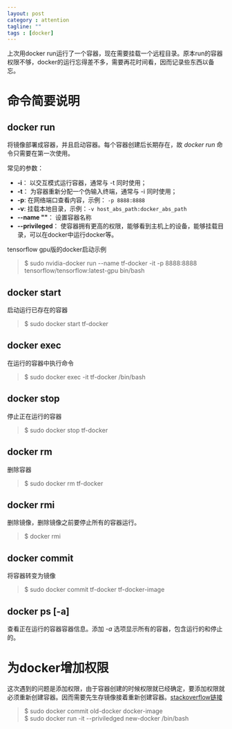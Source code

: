```yaml
---
layout: post
category : attention
tagline: ""
tags : [docker]
---
```


上次用docker run运行了一个容器，现在需要挂载一个远程目录。原本run的容器权限不够，docker的运行忘得差不多，需要再花时间看，因而记录些东西以备忘。

# 命令简要说明
## docker run
将镜像部署成容器，并且启动容器。每个容器创建后长期存在，故 *docker run* 命令只需要在第一次使用。

常见的参数：

* **-i**：   以交互模式运行容器，通常与 -t 同时使用；
* **-t**： 为容器重新分配一个伪输入终端，通常与 -i 同时使用；
* **-p**: 在网络端口查看内容，示例： `-p 8888:8888`
* **-v**: 挂载本地目录，示例：`-v host_abs_path:docker_abs_path`
* **--name ""**： 设置容器名称
* **--privileged**： 使容器拥有更高的权限，能够看到主机上的设备，能够挂载目录，可以在docker中运行docker等。

tensorflow gpu版的docker启动示例

> $ sudo nvidia-docker run --name tf-docker -it -p 8888:8888 tensorflow/tensorflow:latest-gpu  bin/bash


## docker start 
启动运行已存在的容器

> $ sudo docker start tf-docker  



## docker exec 
在运行的容器中执行命令

>$ sudo docker exec -it tf-docker /bin/bash



## docker stop
停止正在运行的容器

> $ sudo docker stop tf-docker

## docker rm 
删除容器

>$ sudo docker rm tf-docker


## docker rmi 
删除镜像，删除镜像之前要停止所有的容器运行。

>$ docker rmi <image-id>


## docker commit
将容器转变为镜像

>$ sudo docker commit tf-docker tf-docker-image


## docker ps [-a]
查看正在运行的容器容器信息。添加 *-a* 选项显示所有的容器，包含运行的和停止的。


# 为docker增加权限

这次遇到的问题是添加权限，由于容器创建的时候权限就已经确定，要添加权限就必须重新创建容器。因而需要先生存镜像接着重新创建容器。[stackoverflow链接](https://stackoverflow.com/questions/32361244/docker-start-privileged)  

>$ sudo docker commit old-docker docker-image    
>$ sudo docker run -it --priviledged new-docker /bin/bash    





